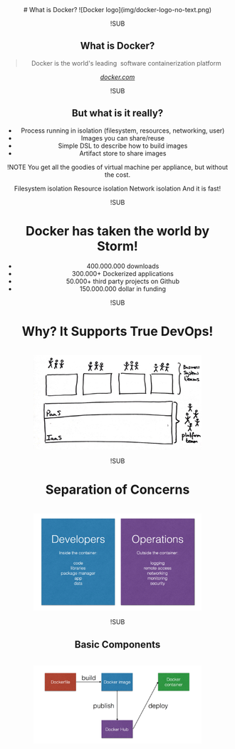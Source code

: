 <!-- .slide: data-background="#64217E" -->
<center>
# What is Docker?
![Docker logo](img/docker-logo-no-text.png) <!-- .element: class="noborder" -->

!SUB
## What is Docker?

> Docker is the world's leading&nbsp; software containerization platform

_[docker.com](https://www.docker.com)_

!SUB
## But what is it really?

- Process running in isolation (filesystem, resources, networking, user)
- Images you can share/reuse
- Simple DSL to describe how to build images
- Artifact store to share images

!NOTE
You get all the goodies of virtual machine per appliance, but without the cost.

Filesystem isolation
Resource isolation
Network isolation
And it is fast!

!SUB
# Docker has taken the world by Storm!

- 400.000.000 downloads
- 300.000+ Dockerized applications
- 50.000+ third party projects on Github
- 150.000.000 dollar in funding

!SUB
# Why? It Supports True DevOps!
<br />
<center><div style="width: 75%; height: auto;"><img src="img/true-devops.jpg"/></div></center>

!SUB
# Separation of Concerns
<br />
<center><div style="width: 75%; height: auto;"><img src="img/devops-concerns.png"/></div></center>

!SUB
## Basic Components
<br />
<center><div style="width: 75%; height: auto;"><img src="img/docker-basic-components.png"/></div></center>
